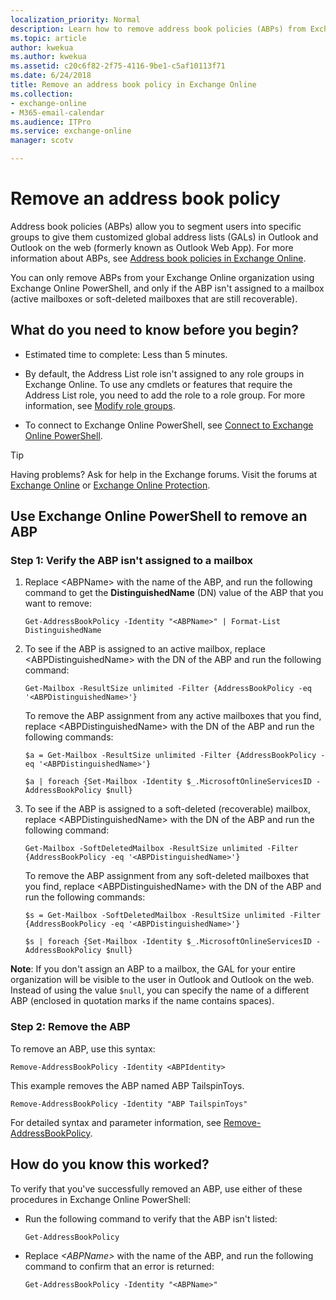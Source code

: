 ```yaml
---
localization_priority: Normal
description: Learn how to remove address book policies (ABPs) from Exchange Online.
ms.topic: article
author: kwekua
ms.author: kwekua
ms.assetid: c20c6f82-2f75-4116-9be1-c5af10113f71
ms.date: 6/24/2018
title: Remove an address book policy in Exchange Online
ms.collection: 
- exchange-online
- M365-email-calendar
ms.audience: ITPro
ms.service: exchange-online
manager: scotv

---
```


# Remove an address book policy

Address book policies (ABPs) allow you to segment users into specific groups to give them customized global address lists (GALs) in Outlook and Outlook on the web (formerly known as Outlook Web App). For more information about ABPs, see [Address book policies in Exchange Online](address-book-policies.md).

You can only remove ABPs from your Exchange Online organization using Exchange Online PowerShell, and only if the ABP isn't assigned to a mailbox (active mailboxes or soft-deleted mailboxes that are still recoverable).

## What do you need to know before you begin?

- Estimated time to complete: Less than 5 minutes.

- By default, the Address List role isn't assigned to any role groups in Exchange Online. To use any cmdlets or features that require the Address List role, you need to add the role to a role group. For more information, see [Modify role groups](../../permissions-exo/role-groups.md#modify-role-groups).

- To connect to Exchange Online PowerShell, see [Connect to Exchange Online PowerShell](https://docs.microsoft.com/powershell/exchange/exchange-online/connect-to-exchange-online-powershell/connect-to-exchange-online-powershell).

> [!TIP]
> Having problems? Ask for help in the Exchange forums. Visit the forums at [Exchange Online](https://go.microsoft.com/fwlink/p/?linkId=267542) or [Exchange Online Protection](https://go.microsoft.com/fwlink/p/?linkId=285351).

## Use Exchange Online PowerShell to remove an ABP

### Step 1: Verify the ABP isn't assigned to a mailbox

1. Replace \<ABPName\> with the name of the ABP, and run the following command to get the **DistinguishedName** (DN) value of the ABP that you want to remove:

   ```
   Get-AddressBookPolicy -Identity "<ABPName>" | Format-List DistinguishedName
   ```

2. To see if the ABP is assigned to an active mailbox, replace \<ABPDistinguishedName\> with the DN of the ABP and run the following command:

   ```
   Get-Mailbox -ResultSize unlimited -Filter {AddressBookPolicy -eq '<ABPDistinguishedName>'}
   ```

   To remove the ABP assignment from any active mailboxes that you find, replace \<ABPDistinguishedName\> with the DN of the ABP and run the following commands:

   ```
   $a = Get-Mailbox -ResultSize unlimited -Filter {AddressBookPolicy -eq '<ABPDistinguishedName>'}
   ```

   ```
   $a | foreach {Set-Mailbox -Identity $_.MicrosoftOnlineServicesID -AddressBookPolicy $null}
   ```

3. To see if the ABP is assigned to a soft-deleted (recoverable) mailbox, replace \<ABPDistinguishedName\> with the DN of the ABP and run the following command:

   ```
   Get-Mailbox -SoftDeletedMailbox -ResultSize unlimited -Filter {AddressBookPolicy -eq '<ABPDistinguishedName>'}
   ```

   To remove the ABP assignment from any soft-deleted mailboxes that you find, replace \<ABPDistinguishedName\> with the DN of the ABP and run the following commands:

   ```
   $s = Get-Mailbox -SoftDeletedMailbox -ResultSize unlimited -Filter {AddressBookPolicy -eq '<ABPDistinguishedName>'}
   ```

   ```
   $s | foreach {Set-Mailbox -Identity $_.MicrosoftOnlineServicesID -AddressBookPolicy $null}
   ```

**Note**: If you don't assign an ABP to a mailbox, the GAL for your entire organization will be visible to the user in Outlook and Outlook on the web. Instead of using the value `$null`, you can specify the name of a different ABP (enclosed in quotation marks if the name contains spaces).

### Step 2: Remove the ABP

To remove an ABP, use this syntax:

```
Remove-AddressBookPolicy -Identity <ABPIdentity>
```

This example removes the ABP named ABP TailspinToys.

```
Remove-AddressBookPolicy -Identity "ABP TailspinToys"
```

For detailed syntax and parameter information, see [Remove-AddressBookPolicy](http://technet.microsoft.com/library/57ff215a-cba5-46d1-a7f7-ab2512ce4b6f.aspx).

## How do you know this worked?

To verify that you've successfully removed an ABP, use either of these procedures in Exchange Online PowerShell:

- Run the following command to verify that the ABP isn't listed:

  ```
  Get-AddressBookPolicy
  ```

- Replace _\<ABPName\>_ with the name of the ABP, and run the following command to confirm that an error is returned:

  ```
  Get-AddressBookPolicy -Identity "<ABPName>"
  ```


